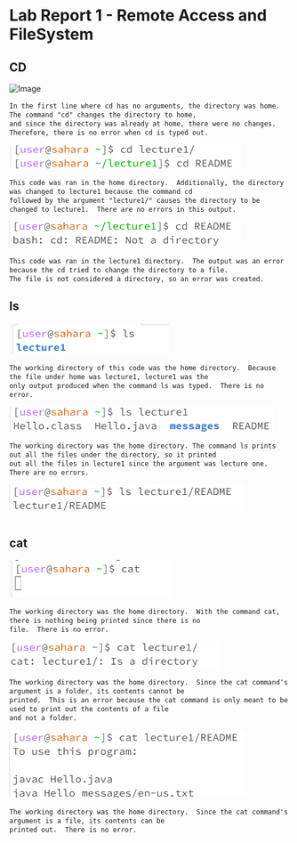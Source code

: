 # Lab Report 1 - Remote Access and FileSystem

## CD
![Image](https://github.com/DatGuy84/cse15l-lab-reports/assets/148490937/38488f72-f65b-4b23-b562-a76835d4dd5a)

```
In the first line where cd has no arguments, the directory was home. The command "cd" changes the directory to home,
and since the directory was already at home, there were no changes.  Therefore, there is no error when cd is typed out.
```
![Image](https://github.com/DatGuy84/cse15l-lab-reports/blob/main/CD%20Lecture1.png?raw=true)
```
This code was ran in the home directory.  Additionally, the directory was changed to lecture1 because the command cd
followed by the argument "lecture1/" causes the directory to be changed to lecture1.  There are no errors in this output.
```
![Image](https://github.com/DatGuy84/cse15l-lab-reports/blob/main/CD%20README.png?raw=true)
```
This code was ran in the lecture1 directory.  The output was an error because the cd tried to change the directory to a file.
The file is not considered a directory, so an error was created.
```

## ls

![Image](https://github.com/DatGuy84/cse15l-lab-reports/blob/main/ls%20no%20arguments.png?raw=true)

```
The working directory of this code was the home directory.  Because the file under home was lecture1, lecture1 was the
only output produced when the command ls was typed.  There is no error.
```

![Image](https://github.com/DatGuy84/cse15l-lab-reports/blob/main/ls%20lecture1.png?raw=true)

```
The working directory was the home directory. The command ls prints out all the files under the directory, so it printed
out all the files in lecture1 since the argument was lecture one.  There are no errors.
```

![Image](https://github.com/DatGuy84/cse15l-lab-reports/blob/main/ls%20README.png?raw=true)

```

```

## cat
![Image](https://github.com/DatGuy84/cse15l-lab-reports/blob/main/Cat%20no%20arguments.png?raw=true)

```
The working directory was the home directory.  With the command cat, there is nothing being printed since there is no
file.  There is no error.
```

![Image](https://github.com/DatGuy84/cse15l-lab-reports/blob/main/cat%20Lecture1.png?raw=true)

```
The working directory was the home directory.  Since the cat command's argument is a folder, its contents cannot be
printed.  This is an error because the cat command is only meant to be used to print out the contents of a file
and not a folder.
```

![Image](https://github.com/DatGuy84/cse15l-lab-reports/blob/main/cat%20README.png?raw=true)

```
The working directory was the home directory.  Since the cat command's argument is a file, its contents can be
printed out.  There is no error.
```

